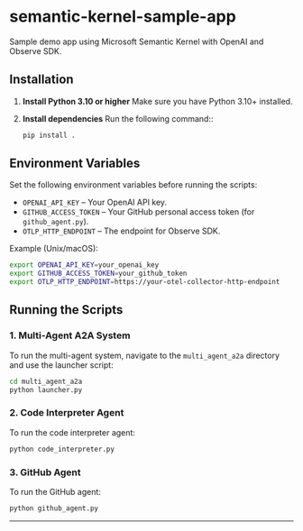 # semantic-kernel-sample-app

Sample demo app using Microsoft Semantic Kernel with OpenAI and Observe SDK.

## Installation

1. **Install Python 3.10 or higher**
   Make sure you have Python 3.10+ installed.

2. **Install dependencies**
   Run the following command::
   ```bash
   pip install .
   ```

## Environment Variables

Set the following environment variables before running the scripts:
- `OPENAI_API_KEY` – Your OpenAI API key.
- `GITHUB_ACCESS_TOKEN` – Your GitHub personal access token (for `github_agent.py`).
- `OTLP_HTTP_ENDPOINT` – The endpoint for Observe SDK.

Example (Unix/macOS):
```bash
export OPENAI_API_KEY=your_openai_key
export GITHUB_ACCESS_TOKEN=your_github_token
export OTLP_HTTP_ENDPOINT=https://your-otel-collector-http-endpoint
```

## Running the Scripts

### 1. Multi-Agent A2A System

To run the multi-agent system, navigate to the `multi_agent_a2a` directory and use the launcher script:
```bash
cd multi_agent_a2a
python launcher.py
```

### 2. Code Interpreter Agent

To run the code interpreter agent:
```bash
python code_interpreter.py
```

### 3. GitHub Agent

To run the GitHub agent:
```bash
python github_agent.py
```

---
